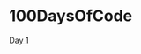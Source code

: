 # 100DaysOfCode


[Day 1](https://github.com/betaraybill/100DaysOfCode/tree/master/Day%201%20-%20RandomNumbers)